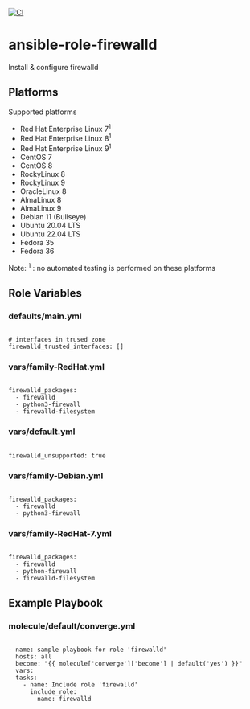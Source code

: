 [![CI](https://github.com/de-it-krachten/ansible-role-firewalld/workflows/CI/badge.svg?event=push)](https://github.com/de-it-krachten/ansible-role-firewalld/actions?query=workflow%3ACI)


# ansible-role-firewalld

Install & configure firewalld


## Platforms

Supported platforms

- Red Hat Enterprise Linux 7<sup>1</sup>
- Red Hat Enterprise Linux 8<sup>1</sup>
- Red Hat Enterprise Linux 9<sup>1</sup>
- CentOS 7
- CentOS 8
- RockyLinux 8
- RockyLinux 9
- OracleLinux 8
- AlmaLinux 8
- AlmaLinux 9
- Debian 11 (Bullseye)
- Ubuntu 20.04 LTS
- Ubuntu 22.04 LTS
- Fedora 35
- Fedora 36

Note:
<sup>1</sup> : no automated testing is performed on these platforms

## Role Variables
### defaults/main.yml
<pre><code>
# interfaces in trused zone
firewalld_trusted_interfaces: []
</pre></code>

### vars/family-RedHat.yml
<pre><code>
firewalld_packages:
  - firewalld
  - python3-firewall
  - firewalld-filesystem
</pre></code>

### vars/default.yml
<pre><code>
firewalld_unsupported: true
</pre></code>

### vars/family-Debian.yml
<pre><code>
firewalld_packages:
  - firewalld
  - python3-firewall
</pre></code>

### vars/family-RedHat-7.yml
<pre><code>
firewalld_packages:
  - firewalld
  - python-firewall
  - firewalld-filesystem
</pre></code>



## Example Playbook
### molecule/default/converge.yml
<pre><code>
- name: sample playbook for role 'firewalld'
  hosts: all
  become: "{{ molecule['converge']['become'] | default('yes') }}"
  vars:
  tasks:
    - name: Include role 'firewalld'
      include_role:
        name: firewalld
</pre></code>
